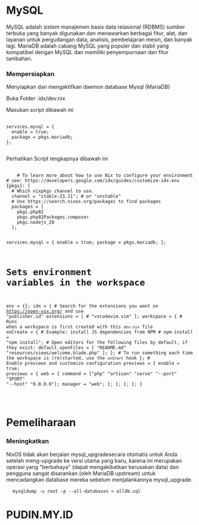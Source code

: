 <h1>MySQL</h1>
<p>MySQL adalah sistem manajemen basis data relasional (RDBMS) sumber terbuka yang banyak digunakan dan menawarkan berbagai fitur, alat, dan layanan untuk pergudangan data, analisis, pembelajaran mesin, dan banyak lagi. MariaDB adalah cabang MySQL yang populer dan stabil yang kompatibel dengan MySQL dan memiliki penyempurnaan dan fitur tambahan.</p>

<h3>Mempersiapkan</h3>
<p>Menyiapkan dan mengaktifkan daemon database Mysql (MariaDB)</p>
<p>Buka Folder .idx/dev.nix</p>
<p>Masukan script dibawah ini</p>
<pre>
  <code>
services.mysql = {
  enable = true;
  package = pkgs.mariadb;
};
  </code>
</pre>
<p>Perhatikan Script lengkapnya dibawah ini</p>
<pre>
  <code>
    # To learn more about how to use Nix to configure your environment
# see: https://developers.google.com/idx/guides/customize-idx-env
{pkgs}: {
  # Which nixpkgs channel to use.
  channel = "stable-23.11"; # or "unstable"
  # Use https://search.nixos.org/packages to find packages
  packages = [
    pkgs.php82
    pkgs.php82Packages.composer
    pkgs.nodejs_20
  ];

services.mysql = {
  enable = true;
  package = pkgs.mariadb;
};

  # Sets environment variables in the workspace
  env = {};
  idx = {
    # Search for the extensions you want on https://open-vsx.org/ and use "publisher.id"
    extensions = [
      # "vscodevim.vim"
    ];
    workspace = {
      # Runs when a workspace is first created with this `dev.nix` file
      onCreate = {
        # Example: install JS dependencies from NPM
        # npm-install = "npm install";
        # Open editors for the following files by default, if they exist:
        default.openFiles = [ "README.md" "resources/views/welcome.blade.php" ];
      };
      # To run something each time the workspace is (re)started, use the `onStart` hook
    };
    # Enable previews and customize configuration
    previews = {
      enable = true;
      previews = {
        web = {
          command = ["php" "artisan" "serve" "--port" "$PORT" "--host" "0.0.0.0"];
          manager = "web";
        };
      };
    };
  };
}

  </code>
</pre>

<h1>Pemeliharaan</h1>
<h3>Meningkatkan</h3>
<p>NixOS tidak akan berjalan mysql_upgradesecara otomatis untuk Anda setelah meng-upgrade ke versi utama yang baru, karena ini merupakan operasi yang "berbahaya" (dapat mengakibatkan kerusakan data) dan pengguna sangat disarankan (oleh MariaDB upstream) untuk mencadangkan database mereka sebelum menjalankannya mysql_upgrade.</p>
<pre>
  <code>mysqldump -u root -p --all-databases > alldb.sql</code>
</pre>
<h1>PUDIN.MY.ID</h1>
